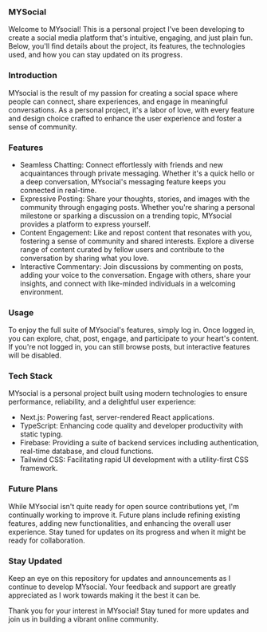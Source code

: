 ### MYSocial

Welcome to MYsocial! This is a personal project I've been developing to create a social media platform that's intuitive, engaging, and just plain fun. Below, you'll find details about the project, its features, the technologies used, and how you can stay updated on its progress.

### Introduction
MYsocial is the result of my passion for creating a social space where people can connect, share experiences, and engage in meaningful conversations. As a personal project, it's a labor of love, with every feature and design choice crafted to enhance the user experience and foster a sense of community.

### Features
- Seamless Chatting: Connect effortlessly with friends and new acquaintances through private messaging. Whether it's a quick hello or a deep conversation, MYsocial's messaging feature keeps you connected in real-time.
- Expressive Posting: Share your thoughts, stories, and images with the community through engaging posts. Whether you're sharing a personal milestone or sparking a discussion on a trending topic, MYsocial provides a platform to express yourself.
- Content Engagement: Like and repost content that resonates with you, fostering a sense of community and shared interests. Explore a diverse range of content curated by fellow users and contribute to the conversation by sharing what you love.
- Interactive Commentary: Join discussions by commenting on posts, adding your voice to the conversation. Engage with others, share your insights, and connect with like-minded individuals in a welcoming environment.

### Usage
To enjoy the full suite of MYsocial's features, simply log in. Once logged in, you can explore, chat, post, engage, and participate to your heart's content. If you're not logged in, you can still browse posts, but interactive features will be disabled.

### Tech Stack
MYsocial is a personal project built using modern technologies to ensure performance, reliability, and a delightful user experience:
- Next.js: Powering fast, server-rendered React applications.
- TypeScript: Enhancing code quality and developer productivity with static typing.
- Firebase: Providing a suite of backend services including authentication, real-time database, and cloud functions.
- Tailwind CSS: Facilitating rapid UI development with a utility-first CSS framework.

### Future Plans
While MYsocial isn't quite ready for open source contributions yet, I'm continually working to improve it. Future plans include refining existing features, adding new functionalities, and enhancing the overall user experience. Stay tuned for updates on its progress and when it might be ready for collaboration.

### Stay Updated
Keep an eye on this repository for updates and announcements as I continue to develop MYsocial. Your feedback and support are greatly appreciated as I work towards making it the best it can be.

Thank you for your interest in MYsocial! Stay tuned for more updates and join us in building a vibrant online community.
